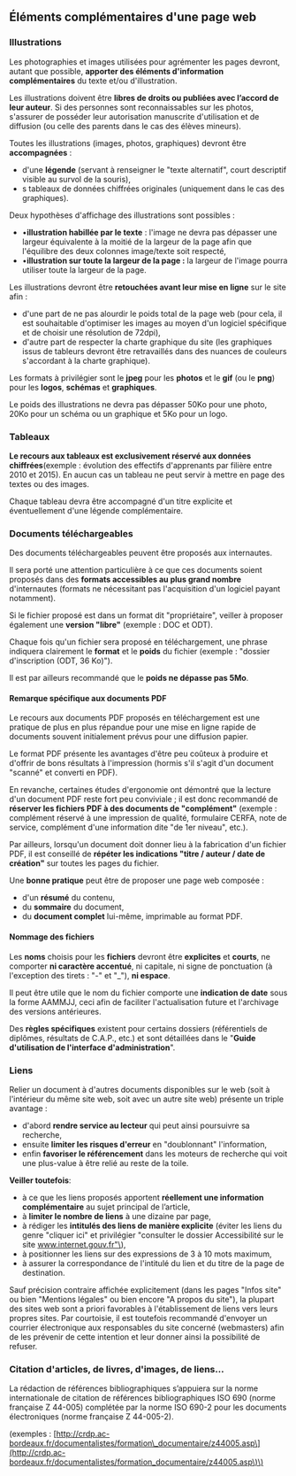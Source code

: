 ## Éléments complémentaires d'une page web

### Illustrations

Les photographies et images utilisées pour agrémenter les pages devront, autant que possible, **apporter des éléments d'information complémentaires** du texte et/ou d'illustration.

Les illustrations doivent être **libres de droits ou publiées avec l’accord de leur auteur**. Si des personnes sont reconnaissables sur les photos, s'assurer de posséder leur autorisation manuscrite d'utilisation et de diffusion \(ou celle des parents dans le cas des élèves mineurs\).

Toutes les illustrations \(images, photos, graphiques\) devront être **accompagnées** :

* d'une **légende** \(servant à renseigner le "texte alternatif", court descriptif visible au survol de la souris\),
* s tableaux de données chiffrées originales \(uniquement dans le cas des graphiques\).

Deux hypothèses d'affichage des illustrations sont possibles :

* •**illustration habillée par le texte** : l'image ne devra pas dépasser une largeur équivalente à la moitié de la largeur de la page afin que l'équilibre des deux colonnes image/texte soit respecté,
* •**illustration sur toute la largeur de la page :** la largeur de l'image pourra utiliser toute la largeur de la page.

Les illustrations devront être **retouchées avant leur mise en ligne** sur le site afin :

* d'une part de ne pas alourdir le poids total de la page web \(pour cela, il est souhaitable d'optimiser les images au moyen d'un logiciel spécifique et de choisir une résolution de 72dpi\),
* d'autre part de respecter la charte graphique du site \(les graphiques issus de tableurs devront être retravaillés dans des nuances de couleurs s'accordant à la charte graphique\).

Les formats à privilégier sont le **jpeg** pour les **photos** et le **gif** \(ou le **png**\) pour les **logos**, **schémas** et **graphiques**.

Le poids des illustrations ne devra pas dépasser 50Ko pour une photo, 20Ko pour un schéma ou un graphique et 5Ko pour un logo.

### Tableaux

**Le recours aux tableaux est exclusivement réservé aux données chiffrées**\(exemple : évolution des effectifs d'apprenants par filière entre 2010 et 2015\). En aucun cas un tableau ne peut servir à mettre en page des textes ou des images.

Chaque tableau devra être accompagné d'un titre explicite et éventuellement d'une légende complémentaire.

### Documents téléchargeables

Des documents téléchargeables peuvent être proposés aux internautes.

Il sera porté une attention particulière à ce que ces documents soient proposés dans des **formats accessibles au plus grand nombre** d'internautes \(formats ne nécessitant pas l'acquisition d'un logiciel payant notamment\).

Si le fichier proposé est dans un format dit "propriétaire", veiller à proposer également une **version "libre"** \(exemple : DOC et ODT\).

Chaque fois qu'un fichier sera proposé en téléchargement, une phrase indiquera clairement le **format** et le **poids** du fichier \(exemple : "dossier d'inscription \(ODT, 36 Ko\)"\).

Il est par ailleurs recommandé que le **poids ne dépasse pas 5Mo**.

#### Remarque spécifique aux documents PDF

Le recours aux documents PDF proposés en téléchargement est une pratique de plus en plus répandue pour une mise en ligne rapide de documents souvent initialement prévus pour une diffusion papier.

Le format PDF présente les avantages d'être peu coûteux à produire et d'offrir de bons résultats à l'impression \(hormis s'il s'agit d'un document "scanné" et converti en PDF\).

En revanche, certaines études d'ergonomie ont démontré que la lecture d'un document PDF reste fort peu conviviale ; il est donc recommandé de **réserver les fichiers PDF à des documents de "complément"** \(exemple : complément réservé à une impression de qualité, formulaire CERFA, note de service, complément d'une information dite "de 1er niveau", etc.\).

Par ailleurs, lorsqu'un document doit donner lieu à la fabrication d'un fichier PDF, il est conseillé de **répéter les indications "titre / auteur / date de création"** sur toutes les pages du fichier.

Une **bonne pratique** peut être de proposer une page web composée :

* d'un **résumé** du contenu,
* du **sommaire** du document,
* du **document complet** lui-même, imprimable au format PDF.

#### Nommage des fichiers

Les **noms** choisis pour les **fichiers** devront être **explicites** et **courts**, ne comporter **ni caractère accentué**, ni capitale, ni signe de ponctuation \(à l'exception des tirets : "-" et "\_"\), **ni espace**.

Il peut être utile que le nom du fichier comporte une **indication de date** sous la forme AAMMJJ, ceci afin de faciliter l'actualisation future et l'archivage des versions antérieures.

Des **règles spécifiques** existent pour certains dossiers \(référentiels de diplômes, résultats de C.A.P., etc.\) et sont détaillées dans le "**Guide d'utilisation de l'interface d'administration**".

### Liens

Relier un document à d'autres documents disponibles sur le web \(soit à l'intérieur du même site web, soit avec un autre site web\) présente un triple avantage :

* d'abord **rendre service au lecteur** qui peut ainsi poursuivre sa recherche,
* ensuite **limiter les risques d'erreur** en "doublonnant" l'information,
* enfin **favoriser le référencement** dans les moteurs de recherche qui voit une plus-value à être relié au reste de la toile.

**Veiller toutefois**:

* à ce que les liens proposés apportent **réellement une information complémentaire** au sujet principal de l’article,
* à **limiter le nombre de liens** à une dizaine par page,
* à rédiger les **intitulés des liens de manière explicite** \(éviter les liens du genre "cliquer ici" et privilégier "consulter le dossier Accessibilité sur le site www.internet.gouv.fr"\),
* à positionner les liens sur des expressions de 3 à 10 mots maximum,
* à assurer la correspondance de l'intitulé du lien et du titre de la page de destination.

Sauf précision contraire affichée explicitement \(dans les pages "Infos site" ou bien "Mentions légales" ou bien encore "A propos du site"\), la plupart des sites web sont a priori favorables à l'établissement de liens vers leurs propres sites. Par courtoisie, il est toutefois recommandé d'envoyer un courrier électronique aux responsables du site concerné \(webmasters\) afin de les prévenir de cette intention et leur donner ainsi la possibilité de refuser.

### Citation d'articles, de livres, d'images, de liens…

La rédaction de références bibliographiques s’appuiera sur la norme internationale de citation de références bibliographiques ISO 690 \(norme française Z 44-005\) complétée par la norme ISO 690-2 pour les documents électroniques \(norme française Z 44-005-2\).

\(exemples : [http://crdp.ac-bordeaux.fr/documentalistes/formation\_documentaire/z44005.asp\](http://crdp.ac-bordeaux.fr/documentalistes/formation_documentaire/z44005.asp\)\)

